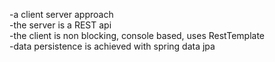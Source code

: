 -a client server approach\
-the server is a REST api\
-the client is non blocking, console based, uses RestTemplate\
-data persistence is achieved with spring data jpa
